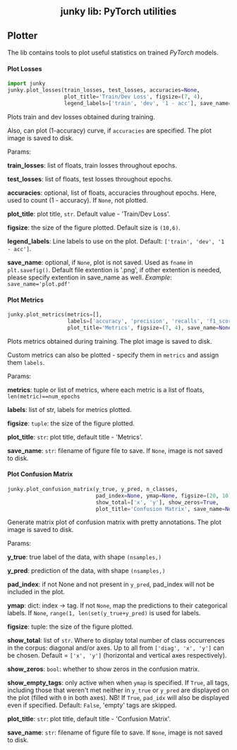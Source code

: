 <h2 align="center">junky lib: PyTorch utilities</h2>

## Plotter

The lib contains tools to plot useful statistics on trained *PyTorch* models.

#### Plot Losses

```python
import junky
junky.plot_losses(train_losses, test_losses, accuracies=None, 
                  plot_title='Train/Dev Loss', figsize=(7, 4), 
                  legend_labels=['train', 'dev', '1 - acc'], save_name=None)
```

Plots train and dev losses obtained during training.

Also, can plot (1-accuracy) curve, if `accuracies` are specified.
The plot image is saved to disk.

Params:

**train_losses**:   list of floats, train losses throughout epochs.

**test_losses**:    list of floats, test losses throughout epochs.

**accuracies**:     optional, list of floats, accuracies throughout epochs.
Here, used to count (1 - accuracy). If `None`, not plotted.

**plot_title**:     plot title, `str`. Default value - 'Train/Dev Loss'.

**figsize**:        the size of the figure plotted. Default size is `(10,6)`.

**legend_labels**:  Line labels to use on the plot. Default: `['train', 'dev', '1 - acc']`.

**save_name**:      optional, if `None`, plot is not saved. 
Used as `fname` in `plt.savefig()`. Default file extention is '.png', 
if other extention is needed, please specify extention in save_name as well. 
*Example*: ``save_name='plot.pdf'``

#### Plot Metrics

```python
junky.plot_metrics(metrics=[], 
                   labels=['accuracy', 'precision', 'recalls', 'f1_score'],
                   plot_title='Metrics', figsize=(7, 4), save_name=None)
```
Plots metrics obtained during training. The plot image is saved to disk.

Custom metrics can also be plotted - specify them in `metrics` and assign them `labels`.

Params:

**metrics**:        tuple or list of metrics, where each metric is 
a list of floats, `len(metric)==num_epochs`

**labels**:         list of str, labels for metrics plotted.

**figsize**:        `tuple`: the size of the figure plotted.

**plot_title**:     `str`: plot title, default title - 'Metrics'.

**save_name**:      `str`: filename of figure file to save. 
If `None`, image is not saved to disk.

#### Plot Confusion Matrix

```python
junky.plot_confusion_matrix(y_true, y_pred, n_classes,
                            pad_index=None, ymap=None, figsize=(20, 10),
                            show_total=['x', 'y'], show_zeros=True,
                            plot_title='Confusion Matrix', save_name=None)
```
Generate matrix plot of confusion matrix with pretty annotations.
The plot image is saved to disk.

Params:

**y_true**:        true label of the data, with shape `(nsamples,)`

**y_pred**:        prediction of the data, with shape `(nsamples,)`

**pad_index**:     if not None and not present in `y_pred`, pad_index will not be 
included in the plot.

**ymap**:          dict: index -> tag. If not `None`, map the predictions to their categorical labels.
If `None`, `range(1, len(set(y_true+y_pred)` is used for labels.

**figsize**:       tuple: the size of the figure plotted.

**show_total**:    list of `str`. Where to display total number of class occurrences 
in the corpus: diagonal and/or axes. Up to all from `['diag', 'x', 'y']` can be chosen.
Default = `['x', 'y']` (horizontal and vertical axes respectively).

**show_zeros**:    `bool`: whether to show zeros in the confusion matrix.

**show_empty_tags**:    only active when when `ymap` is specified. 
If `True`, all tags, including those that weren't met neither in `y_true` or `y_pred` 
are displayed on the plot (filled with `0` in both axes). 
NB! If `True`, `pad_idx` will also be displayed even if specified.
Default: `False`, 'empty' tags are skipped.

**plot_title**:    `str`: plot title, default title - 'Confusion Matrix'.

**save_name**:     `str`: filename of figure file to save. If `None`, 
image is not saved to disk.
